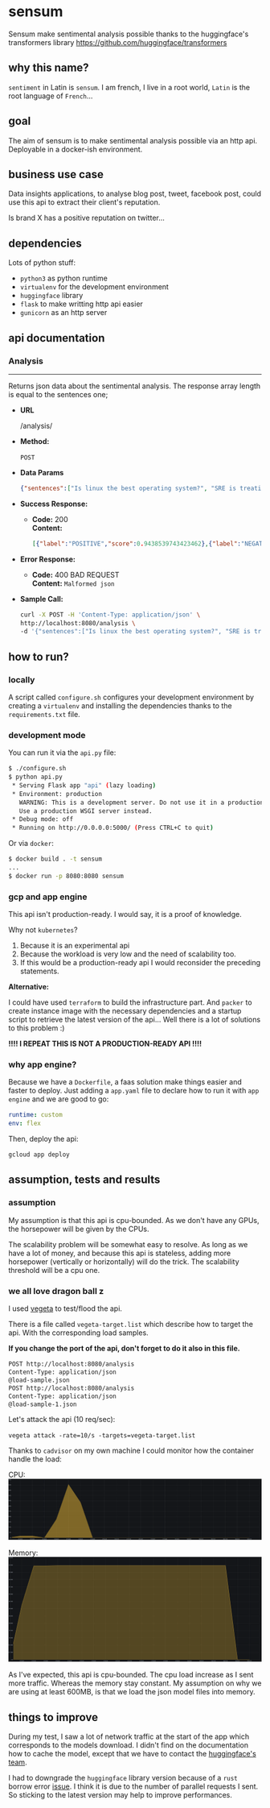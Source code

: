 # sensum

Sensum make sentimental analysis possible thanks to the huggingface's transformers library https://github.com/huggingface/transformers

## why this name?

`sentiment` in Latin is `sensum`. I am french, I live in a root world, `Latin` is the root language of `French`... 

## goal

The aim of sensum is to make sentimental analysis possible via an http api. Deployable in a docker-ish environment.

## business use case

Data insights applications, to analyse blog post, tweet, facebook post, could use this api to extract their client's reputation.

Is brand X has a positive reputation on twitter... 

## dependencies
Lots of python stuff:
- `python3` as python runtime
- `virtualenv` for the development environment
- `huggingface` library
- `flask` to make writting http api easier
- `gunicorn` as an http server


## api documentation
### Analysis
----
  Returns json data about the sentimental analysis. The response array length is equal to the sentences one; 

* **URL**

  /analysis/

* **Method:**

  `POST`
  

* **Data Params**

  ```json
  {"sentences":["Is linux the best operating system?", "SRE is treating infrastructure as a software problem"]}
  ```

* **Success Response:**

  * **Code:** 200 <br />
    **Content:** 
    ```json
    [{"label":"POSITIVE","score":0.9438539743423462},{"label":"NEGATIVE","score":0.9991174936294556}]
    ```
 
* **Error Response:**

  * **Code:** 400 BAD REQUEST <br />
    **Content:** `Malformed json`

* **Sample Call:**

  ```bash
  curl -X POST -H 'Content-Type: application/json' \
  http://localhost:8080/analysis \
  -d '{"sentences":["Is linux the best operating system?", "SRE is treating infrastructure as a software problem"]}'
  ```

## how to run?

### locally
A script called `configure.sh` configures your development environment by creating a `virtualenv`
and installing the dependencies thanks to the `requirements.txt` file.

### development mode
You can run it via the `api.py` file:
```bash
$ ./configure.sh
$ python api.py
 * Serving Flask app "api" (lazy loading)
 * Environment: production
   WARNING: This is a development server. Do not use it in a production deployment.
   Use a production WSGI server instead.
 * Debug mode: off
 * Running on http://0.0.0.0:5000/ (Press CTRL+C to quit)
```

Or via `docker`:
```bash
$ docker build . -t sensum
...
$ docker run -p 8080:8080 sensum
```

### gcp and app engine
This api isn't production-ready. I would say, it is a proof of knowledge. 

Why not `kubernetes`?
1. Because it is an experimental api
2. Because the workload is very low and the need of scalability too.
3. If this would be a production-ready api I would reconsider the preceding statements.

**Alternative:**

I could have used `terraform` to build the infrastructure part. 
And `packer` to create instance image with the necessary dependencies and a startup script to
retrieve the latest version of the api... Well there is a lot of solutions to this problem :)

**!!!! I REPEAT THIS IS NOT A PRODUCTION-READY API !!!!**


### why app engine?
Because we have a `Dockerfile`, a faas solution make things easier and faster to deploy.
Just adding a `app.yaml` file to declare how to run it with `app engine` and we are good to go:

```yaml
runtime: custom
env: flex
```
Then, deploy the api:
```bash
gcloud app deploy
```

## assumption, tests and results

### assumption
My assumption is that this api is cpu-bounded. As we don't have any GPUs, the horsepower will be given by the CPUs.

The scalability problem will be somewhat easy to resolve. As long as we have a lot of money, 
and because this api is stateless, adding more horsepower (vertically or horizontally) will do the trick. The scalability threshold will be a cpu one.

### we all love dragon ball z
I used [vegeta](https://github.com/tsenart/vegeta) to test/flood the api.

There is a file called `vegeta-target.list` which describe how to target the api. With the corresponding load samples.

**If you change the port of the api, don't forget to do it also in this file.**

```text
POST http://localhost:8080/analysis
Content-Type: application/json
@load-sample.json
POST http://localhost:8080/analysis
Content-Type: application/json
@load-sample-1.json
```

Let's attack the api (10 req/sec):

`vegeta attack -rate=10/s -targets=vegeta-target.list`

Thanks to `cadvisor` on my own machine I could monitor how the container handle the load:

CPU:
![cpu](cpu.png?raw=true "CPU")

Memory:
![memory](memory.png?raw=true "MEMORY")

As I've expected, this api is cpu-bounded. The cpu load increase as I sent more traffic. Whereas the memory stay constant.
My assumption on why we are using at least 600MB, is that we load the json model files into memory.


## things to improve
During my test, I saw a lot of network traffic at the start of the app which corresponds to the models download. 
I didn't find on the documentation how to cache the model, except that we have to contact the [huggingface's team](https://huggingface.co/transformers/installation.html#note-on-model-downloads-continuous-integration-or-large-scale-deployments).

I had to downgrade the `huggingface` library version because of a `rust` borrow error [issue](https://github.com/huggingface/tokenizers/issues/537). I think it is due to the number of parallel requests I sent.
So sticking to the latest version may help to improve performances.

